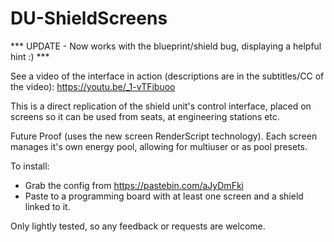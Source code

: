 # DU-ShieldScreens

*** UPDATE - Now works with the blueprint/shield bug, displaying a helpful hint :) ***


See a video of the interface in action (descriptions are in the subtitles/CC of the video): https://youtu.be/_1-vTFibuoo

This is a direct replication of the shield unit's control interface, placed on screens so it can be used from seats, at engineering stations etc.

Future Proof (uses the new screen RenderScript technology).
Each screen manages it's own energy pool, allowing for multiuser or as pool presets.

To install:
- Grab the config from https://pastebin.com/aJyDmFki
- Paste to a programming board with at least one screen and a shield linked to it.

Only lightly tested, so any feedback or requests are welcome.
